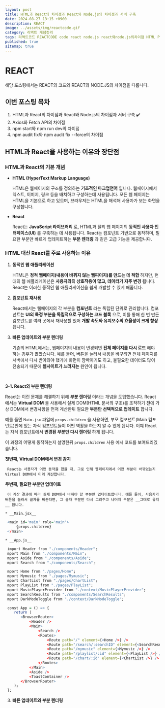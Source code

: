```yaml
---
layout: post
title: HTML과 React의 차이점과 React와 Node.js의 차이점과 서버 구축 
date: 2024-08-27 13:15 +0900
description: REACT
image: ../assets/img/reactcode.gif
category: 리액트 개념정리
tags: 리액트코드 REACTCODE code react node.js react와node.js의차이점 HTML PHP
published: true
sitemap: true
---
```


# REACT
해당 포스팅에서는 REACT의 코드와 REACT와 NODE.JS의 차이점을 다룹니다. <br />


## __이번 포스팅 목차__
1. HTML과 React의 차이점과 React와 Node.js의 차이점과 서버 구축 ✔️<br/>
2. Axios와 Fetch API의 차이점 <br/>
3. npm start와 npm run dev의 차이점 <br/>
4. npm audit fix와 npm audit fix --force의 차이점 <br/>

## __HTML과 React을 사용하는 이유와 장단점__<br/>

### __HTML과 React의 기본 개념__

* __HTML (HyperText Markup Language)__

   HTML은 웹페이지의 구조를 정의하는 __기초적인 마크업언어__ 입니다. 웹페이지에서 텍스트, 이미지, 링크 등을 배치하고 구성하는데 사용됩니다. 모든 웹 페이지는 HTML을 기본으로 하고 있으며, 브라우저는 HTML을 해석해 사용자가 보는 화면을 구성합니다.

* __React__

   React는 __JavaScript 라이브러리__ 로, HTML과 달리 웹 페이지의 __동적인 사용자 인터페이스(UI)__ 를 구축하는 데 사용됩니다. React는 컴포넌트 기반으로 동작하며, 필요한 부분만 빠르게 업데이트하는 __부분 렌더링__ 과 같은 고급 기능을 제공합니다.

### __HTML 대신 React를 주로 사용하는 이유__

1. __동적인 웹 애플리케이션__
 
   HTML은 __정적 웹페이지(내용이 바뀌지 않는 웹피이지)를 만드는 데 적합__ 하지만, 현대의 웹 애플리케이션은 __사용자와의 상호작용이 많고, 데이터가 자주 변경__ 됩니다. React는 이러한 동적인 웹 애플리케이션을 쉽게 개발할 수 있게 해줍니다.

2. __컴포넌트 재사용__
 
   React에서는 웹페이지의 각 부분을 __컴포넌트__ 라는 독립된 단위로 관리합니다. 컴포넌트는 __UI의 특정 부분을 독립적으로 구성하는 코드 블록__ 으로, 이를 통해 한 번 만든 컴포넌트를 여러 곳에서 재사용할 있어 __개발 속도와 유지보수의 효율성이 크게 향상__ 됩니다.

3. __빠른 업데이트와 부분 렌더링__
 
   기존의 HTML에서는, 웹페이지의 내용이 변경되면 __전체 페이지를 다시 로드__ 해야 하는 경우가 많았습니다. 예를 들어, 버튼을 눌러서 내용을 바꾸려면 전체 페이지를 서버에서 다시 받아와야 했기에 화면이 깜빡이기도 하고, 불필요한 데이터도 많이 전송되기 때문에 __웹사이트가 느려지는__ 원인이 됩니다. <br />
  <br />

   __3-1. React와 부분 렌더링__ <br/>
   
   React는 이런 문제를 해결하기 위해 __부분 렌더링__ 이라는 개념을 도입했습니다. React에서는 __Virtual DOM__ 을 사용해서 실제 DOM(HTML 문서의 구조)를 조작하기 전에 가상 DOM에서 변경사항을 먼저 계산한뒤 필요한 __부분만 선택적으로 업데이트__ 합니다. <br />

   예를 들면 `Main.jsx` 파일에 `props.children` 을 사용하면, 부모 컴포넌트(Main 컴포넌트)안에 있는 자식 컴포넌트들이 어떤 역활을 하는지 알 수 있게 됩니다. 이떄 React는 자식 컴포넌트에서 __변경된 부분만 다시 렌더링__ 하게 됩니다. <br />
   
   이 과정의 어떻게 동작하는지 설명한뒤 `props.children` 사용 예시 코드를 보여드리겠습니다.

   __첫번째, Virtual DOM에서 변경 감지__
   
     React는 사용자가 어떤 동작을 했을 때, 그로 인해 웹페이지에서 어떤 부분이 바뀌었는지 Virtual DOM에서 미리 계산합니다.

   __두번째, 필요한 부분만 업데이트__

     이 계산 결과에 따라 실제 DOM에서 바꿔야 할 부분만 업데이트합니다. 예를 들어, 사용자가 버튼을 눌러서 글자를 바꾼다면, 그 글자 부분만 다시 그려주고 나머지 부분은 __그대로 유지__ 합니다.

    * __Main.jsx__

   ```r
    <main id='main' role='main'>
        {props.children}
    </main>
   ```

    * __App.js__
    
   ```r
    import Header from "./components/Header";
    mport Main from "./components/Main";
    mport Aside from "./components/Aside";
    mport Search from "./components/Search";

    mport Home from "./pages/Home";
    mport Mymusic from "./pages/Mymusic";
    mport ChartList from "./pages/ChartList";
    mport PlayList from "./pages/PlayList";
    mport MusicPlayerProvider from "./context/MusicPlayerProvider";
    mport SearchResults from "./components/SearchResults";
    mport DarkModeToggle from "./context/DarkModeToggle";

    const App = () => {
       return (
          <BrowserRouter>
              <Header />
              <Main>
                  <Search />
                  <Routes>
                      <Route path="/" element={<Home />} />
                      <Route path="/search/:searchID" element={<SearchResults />} />
                      <Route path="/mymusic" element={<Mymusic />} />
                      <Route path="/playlist/:id" element={<PlayList />} />
                      <Route path="/chart/:id" element={<ChartList />} />
                  </Routes>
              </Main>
              <Aside />
              <ToastContainer />
          </BrowserRouter>
       );
    };
   ```
3. __빠른 업데이트와 부분 렌더링__
